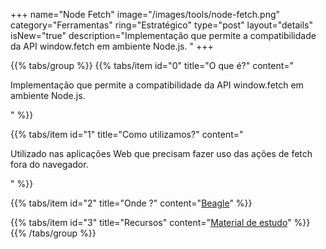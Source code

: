 +++
name="Node Fetch"
image="/images/tools/node-fetch.png"
category="Ferramentas"
ring="Estratégico"
type="post"
layout="details"
isNew="true"
description="Implementação que permite a compatibilidade da API window.fetch em ambiente Node.js. "
+++

{{% tabs/group %}}
  {{% tabs/item id="0" title="O que é?" content="<p>Implementação que permite a compatibilidade da API window.fetch em ambiente Node.js. </p>" %}}
  
  {{% tabs/item id="1" title="Como utilizamos?" content="<p>Utilizado nas aplicações Web que precisam fazer uso das ações de fetch fora do navegador.</p>" %}}
  
  {{% tabs/item id="2" title="Onde ?" content="<a href='https://usebeagle.io/' target='_blank'>Beagle</a>" %}}

  {{% tabs/item id="3" title="Recursos" content="<a href='https://www.npmjs.com/package/node-fetch' target='_blank'>Material de estudo</a>" %}}
{{% /tabs/group %}}